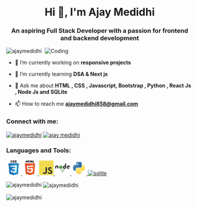 
<h1 align="center">Hi 👋, I'm Ajay Medidhi</h1>
<h3 align="center">An aspiring Full Stack Developer with a passion for frontend and backend development</h3>

<img align="right" alt="Coding" width="400" src="https://res.cloudinary.com/ajaymedidhi7/image/upload/v1684066605/gitimage_yrfdtv.gif"/>

<p align="left"> <img src="https://komarev.com/ghpvc/?username=ajaymedidhi&label=Profile%20views&color=0e75b6&style=flat" alt="ajaymedidhi" /> </p>

- 🔭 I’m currently working on **responsive projects**

- 🌱 I’m currently learning **DSA & Next js**

- 💬 Ask me about **HTML , CSS , Javascript, Bootstrap , Python , React Js , Node Js and SQLite**

- 📫 How to reach me **ajaymedidhi858@gmail.com**

<h3 align="left">Connect with me:</h3>
<p align="left">
<a href="https://twitter.com/ajaymedidhi" target="blank"><img align="center" src="https://raw.githubusercontent.com/rahuldkjain/github-profile-readme-generator/master/src/images/icons/Social/twitter.svg" alt="ajaymedidhi" height="30" width="40" /></a>
<a href="https://linkedin.com/in/ajay medidhi" target="blank"><img align="center" src="https://raw.githubusercontent.com/rahuldkjain/github-profile-readme-generator/master/src/images/icons/Social/linked-in-alt.svg" alt="ajay medidhi" height="30" width="40" /></a>
</p>

<h3 align="left">Languages and Tools:</h3>
<p align="left"> <a href="https://www.w3schools.com/css/" target="_blank" rel="noreferrer"> <img src="https://raw.githubusercontent.com/devicons/devicon/master/icons/css3/css3-original-wordmark.svg" alt="css3" width="40" height="40"/> </a> <a href="https://www.w3.org/html/" target="_blank" rel="noreferrer"> <img src="https://raw.githubusercontent.com/devicons/devicon/master/icons/html5/html5-original-wordmark.svg" alt="html5" width="40" height="40"/> </a> <a href="https://developer.mozilla.org/en-US/docs/Web/JavaScript" target="_blank" rel="noreferrer"> <img src="https://raw.githubusercontent.com/devicons/devicon/master/icons/javascript/javascript-original.svg" alt="javascript" width="40" height="40"/> </a> <a href="https://nodejs.org" target="_blank" rel="noreferrer"> <img src="https://raw.githubusercontent.com/devicons/devicon/master/icons/nodejs/nodejs-original-wordmark.svg" alt="nodejs" width="40" height="40"/> </a> <a href="https://www.python.org" target="_blank" rel="noreferrer"> <img src="https://raw.githubusercontent.com/devicons/devicon/master/icons/python/python-original.svg" alt="python" width="40" height="40"/> </a> <a href="https://www.sqlite.org/" target="_blank" rel="noreferrer"> <img src="https://www.vectorlogo.zone/logos/sqlite/sqlite-icon.svg" alt="sqlite" width="40" height="40"/> </a> </p>

<p><img align="left" src="https://github-readme-stats.vercel.app/api/top-langs?username=ajaymedidhi&show_icons=true&locale=en&layout=compact" alt="ajaymedidhi" /></p>

<p>&nbsp;<img align="center" src="https://github-readme-stats.vercel.app/api?username=ajaymedidhi&show_icons=true&locale=en" alt="ajaymedidhi" /></p>

<p><img align="center" src="https://github-readme-streak-stats.herokuapp.com/?user=ajaymedidhi&" alt="ajaymedidhi" /></p>


<!--
**ajaymedidhi/ajaymedidhi** is a ✨ _special_ ✨ repository because its `README.md` (this file) appears on your GitHub profile.

Here are some ideas to get you started:

- 🔭 I’m currently working on ...
- 🌱 I’m currently learning ...
- 👯 I’m looking to collaborate on ...
- 🤔 I’m looking for help with ...
- 💬 Ask me about ...
- 📫 How to reach me: ...
- 😄 Pronouns: ...
- ⚡ Fun fact: ...
-->
